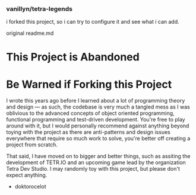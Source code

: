 ### vanillyn/tetra-legends
i forked this project, so i can try to configure it and see what i can add.

original readme.md
# This Project is Abandoned

# Be Warned if Forking this Project
I wrote this years ago before I learned about a lot of programming theory and design — as such, the codebase is very much a tangled mess as I was oblivious to the advanced concepts of object oriented programming, functional programming and test-driven development.
You're free to play around with it, but I would personally recommend against anything beyond toying with the project as there are anti-patterns and design issues everywhere that require so much work to solve, you're better off creating a project from scratch.

That said, I have moved on to bigger and better things, such as assiting the development of TETR.IO and an upcoming game lead by the organization Tetra Dev Studio. I may randomly toy with this project, but please don't expect anything.

- doktorocelot
